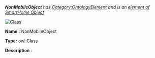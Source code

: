 ___NonMobileObject__ 
 has
 [Category:OntologyElement](../../Category/OntologyElement "Category:OntologyElement") 
 and is an
 [element of](../../Property/ElementOf "Property:ElementOf") 
[SmartHome Object](../../Submissions/SmartHome_Object "Submissions:SmartHome Object")_




  





[![Class](../../images/thumb/2/27/Class.gif/45px-Class.gif)](../../Image/Class.gif "Class")


__Name__ 
 : NonMobileObject
 



__Type:__ 
 owl:Class
 



__Description__ 
 :